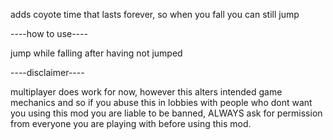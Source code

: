 adds coyote time that lasts forever, so when you fall you can still jump

----how to use----

jump while falling after having not jumped

----disclaimer----

multiplayer does work for now, however this alters intended game mechanics and so if you abuse this in lobbies with people who dont want you using this mod you are liable to be banned, ALWAYS ask for permission from everyone you are playing with before using this mod.
